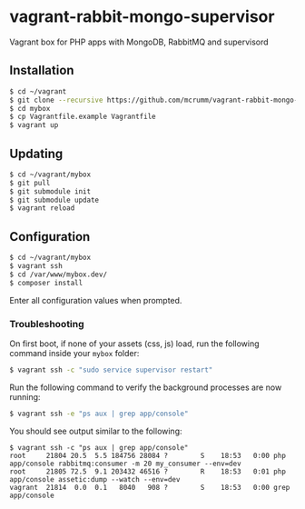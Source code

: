 vagrant-rabbit-mongo-supervisor
===============================

Vagrant box for PHP apps with MongoDB, RabbitMQ and supervisord

## Installation

```bash
$ cd ~/vagrant
$ git clone --recursive https://github.com/mcrumm/vagrant-rabbit-mongo-supervisor mybox
$ cd mybox
$ cp Vagrantfile.example Vagrantfile
$ vagrant up
```

## Updating

```bash
$ cd ~/vagrant/mybox
$ git pull
$ git submodule init
$ git submodule update
$ vagrant reload
```

## Configuration

```bash
$ cd ~/vagrant/mybox
$ vagrant ssh
$ cd /var/www/mybox.dev/
$ composer install
```

Enter all configuration values when prompted.


### Troubleshooting

On first boot, if none of your assets (css, js) load, run the following command inside your `mybox` folder:

```bash
$ vagrant ssh -c "sudo service supervisor restart"
```

Run the following command to verify the background processes are now running:

```bash
$ vagrant ssh -e "ps aux | grep app/console"
```

You should see output similar to the following:

```
$ vagrant ssh -c "ps aux | grep app/console"
root     21804 20.5  5.5 184756 28084 ?        S    18:53   0:00 php app/console rabbitmq:consumer -m 20 my_consumer --env=dev
root     21805 72.5  9.1 203432 46516 ?        R    18:53   0:01 php app/console assetic:dump --watch --env=dev
vagrant  21814  0.0  0.1   8040   908 ?        S    18:53   0:00 grep app/console
```
